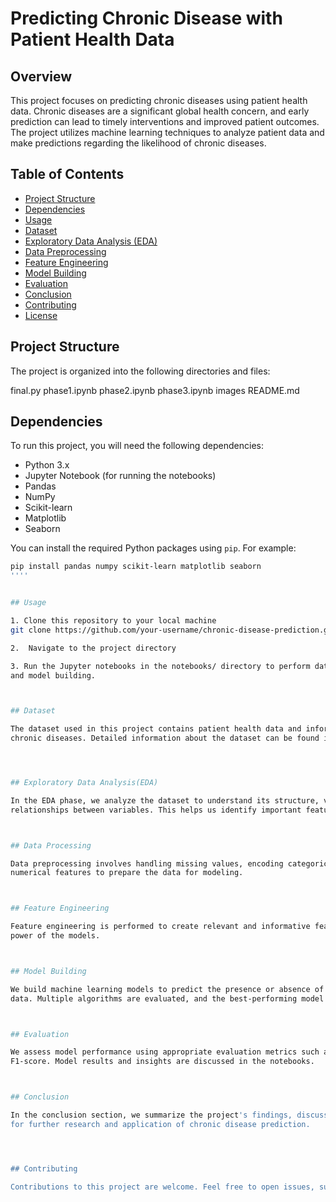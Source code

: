 # Predicting Chronic Disease with Patient Health Data

## Overview

This project focuses on predicting chronic diseases using patient health data. Chronic diseases are a significant global health concern, and early prediction can lead to timely interventions and improved patient outcomes. The project utilizes machine learning techniques to analyze patient data and make predictions regarding the likelihood of chronic diseases.

## Table of Contents

- [Project Structure](#project-structure)
- [Dependencies](#dependencies)
- [Usage](#usage)
- [Dataset](#dataset)
- [Exploratory Data Analysis (EDA)](#exploratory-data-analysis-eda)
- [Data Preprocessing](#data-preprocessing)
- [Feature Engineering](#feature-engineering)
- [Model Building](#model-building)
- [Evaluation](#evaluation)
- [Conclusion](#conclusion)
- [Contributing](#contributing)
- [License](#license)

## Project Structure

The project is organized into the following directories and files:

final.py
phase1.ipynb
phase2.ipynb
phase3.ipynb
images
README.md



## Dependencies

To run this project, you will need the following dependencies:

- Python 3.x
- Jupyter Notebook (for running the notebooks)
- Pandas
- NumPy
- Scikit-learn
- Matplotlib
- Seaborn

You can install the required Python packages using `pip`. For example:

```bash
pip install pandas numpy scikit-learn matplotlib seaborn
''''


## Usage

1. Clone this repository to your local machine
git clone https://github.com/your-username/chronic-disease-prediction.git

2.  Navigate to the project directory

3. Run the Jupyter notebooks in the notebooks/ directory to perform data analysis, preprocessing, feature engineering,
and model building.



## Dataset

The dataset used in this project contains patient health data and information about the presence or absence of
chronic diseases. Detailed information about the dataset can be found in the data directory.




## Exploratory Data Analysis(EDA)

In the EDA phase, we analyze the dataset to understand its structure, visualize data distributions, and explore 
relationships between variables. This helps us identify important features for prediction.



## Data Processing

Data preprocessing involves handling missing values, encoding categorical variables, and scaling/normalizing
numerical features to prepare the data for modeling.



## Feature Engineering

Feature engineering is performed to create relevant and informative features that can improve the predictive 
power of the models.



## Model Building

We build machine learning models to predict the presence or absence of chronic diseases based on patient health 
data. Multiple algorithms are evaluated, and the best-performing model is selected.



## Evaluation

We assess model performance using appropriate evaluation metrics such as accuracy, precision, recall, and 
F1-score. Model results and insights are discussed in the notebooks.



## Conclusion

In the conclusion section, we summarize the project's findings, discuss limitations, and provide recommendations 
for further research and application of chronic disease prediction.




## Contributing

Contributions to this project are welcome. Feel free to open issues, suggest enhancements, or submit pull requests.



